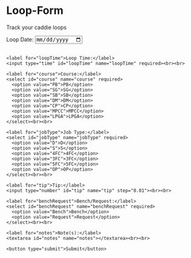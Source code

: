 # Loop-Form
Track your caddie loops
<!DOCTYPE html>
<html>
<head>
  <title>Job Submission Form</title>
  <style>
    /* Style for the submit button */
    button[type="submit"] {
      background-color: green; /* Green background */
      color: white; /* White text */
      border: none; /* Remove border */
      padding: 10px 20px; /* Add some padding */
      font-size: 16px; /* Increase font size */
      border-radius: 5px; /* Add rounded corners */
      cursor: pointer; /* Add pointer cursor on hover */
    }

    /* Add hover effect */
    button[type="submit"]:hover {
      background-color: darkgreen; /* Darker green on hover */
    }
  </style>
</head>
<body>
  <form id="myForm">
    <label for="loopDate">Loop Date:</label>
    <input type="date" id="loopDate" name="loopDate" required><br><br>

    <label for="loopTime">Loop Time:</label>
    <input type="time" id="loopTime" name="loopTime" required><br><br>

    <label for="course">Course:</label>
    <select id="course" name="course" required>
      <option value="PB">PB</option>
      <option value="SG">SG</option>
      <option value="SB">SB</option>
      <option value="DM">DM</option>
      <option value="CP">CP</option>
      <option value="MPCC">MPCC</option>
      <option value="LPGA">LPGA</option>
    </select><br><br>

    <label for="jobType">Job Type:</label>
    <select id="jobType" name="jobType" required>
      <option value="D">D</option>
      <option value="S">S</option>
      <option value="4FC">4FC</option>
      <option value="3FC">3FC</option>
      <option value="5FC">5FC</option>
      <option value="OP">OP</option>
    </select><br><br>

    <label for="tip">Tip:</label>
    <input type="number" id="tip" name="tip" step="0.01"><br><br>

    <label for="benchRequest">Bench/Request:</label>
    <select id="benchRequest" name="benchRequest" required>
      <option value="Bench">Bench</option>
      <option value="Request">Request</option>
    </select><br><br>

    <label for="notes">Note(s):</label>
    <textarea id="notes" name="notes"></textarea><br><br>

    <button type="submit">Submit</button>
  </form>

  <script>
    const form = document.getElementById('myForm');
    form.addEventListener('submit', async (e) => {
      e.preventDefault();
  
      const formData = new FormData(form);
      const queryString = new URLSearchParams(formData).toString();
  
      const response = await fetch("https://script.google.com/macros/s/AKfycbx6Syf1_tSFmSfgWPronNpZ0WPN3IklfRc8Yr_27Rkz_ffH6cC1b3Hy7eaEOxJ_02Ak/exec", {
        method: "POST",
        body: queryString,
        headers: {
          "Content-Type": "application/x-www-form-urlencoded"
        }
      });
  
      const result = await response.text();
      alert(result);
      form.reset();
    });
  </script>
</body>
</html>
